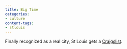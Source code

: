 ```yaml
---
title: Big Time
categories:
- culture
content-tags:
- stlouis
---
```


Finally recognized as a real city, St Louis gets a [Craigslist][1].

   [1]: http://stlouis.craigslist.org/
